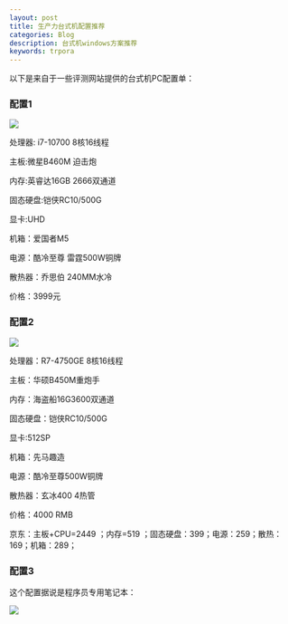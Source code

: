 ```yaml
---
layout: post
title: 生产力台式机配置推荐
categories: Blog
description: 台式机windows方案推荐
keywords: trpora
---
```

以下是来自于一些评测网站提供的台式机PC配置单：

### 配置1

<img src="https://cs-cn.top/images/posts/win_863.png"/>

处理器: i7-10700   8核16线程

主板:微星B460M 迫击炮

内存:英睿达16GB 2666双通道

固态硬盘:铠侠RC10/500G

显卡:UHD

机箱：爱国者M5

电源：酷冷至尊 雷霆500W铜牌

散热器：乔思伯 240MM水冷

价格：3999元

### 配置2

<img src="https://cs-cn.top/images/posts/win2_4742.png"/>

处理器：R7-4750GE 8核16线程

主板：华硕B450M重炮手

内存：海盗船16G3600双通道

固态硬盘：铠侠RC10/500G

显卡:512SP

机箱：先马趣造

电源：酷冷至尊500W铜牌

散热器：玄冰400 4热管

价格：4000 RMB



京东：主板+CPU=2449  ；内存=519 ；固态硬盘：399；电源：259；散热：169；机箱：289；

### 配置3

这个配置据说是程序员专用笔记本：

<img src="https://cs-cn.top/images/posts/programmer_pc369.png"/>

